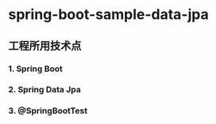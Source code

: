 # spring-boot-sample-data-jpa
## 工程所用技术点
### 1. Spring Boot
### 2. Spring Data Jpa
### 3. @SpringBootTest
````
